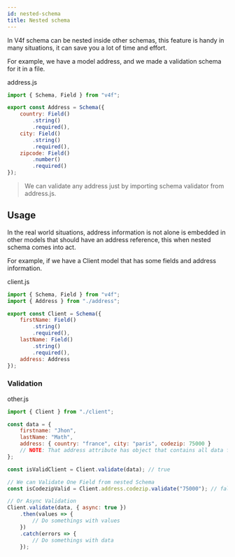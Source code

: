 ```yaml
---
id: nested-schema
title: Nested schema
---
```


In V4f schema can be nested inside other schemas, this feature is handy in many situations, it can save you a lot of time and effort.

For example, we have a model address, and we made a validation schema for it in a file.

address.js

```javascript
import { Schema, Field } from "v4f";

export const Address = Schema({
	country: Field()
		.string()
		.required(),
	city: Field()
		.string()
		.required(),
	zipcode: Field()
		.number()
		.required()
});
```

> We can validate any address just by importing schema validator from address.js.

## Usage

In the real world situations, address information is not alone is embedded in other models that should have an address reference, this when nested schema comes into act.

For example, if we have a Client model that has some fields and address information.

client.js

```javascript
import { Schema, Field } from "v4f";
import { Address } from "./address";

export const Client = Schema({
	firstName: Field()
		.string()
		.required(),
	lastName: Field()
		.string()
		.required(),
	address: Address
});
```

### Validation

other.js

```javascript
import { Client } from "./client";

const data = {
	firstname: "Jhon",
	lastName: "Math",
	address: { country: "france", city: "paris", codezip: 75000 }
	// NOTE: That address attribute has object that contains all data for address
};

const isValidClient = Client.validate(data); // true

// We can Validate One Field from nested Schema
const isCodezipValid = Client.address.codezip.validate("75000"); // false, must be number

// Or Async Validation
Client.validate(data, { async: true })
	.then(values => {
		// Do somethings with values
	})
	.catch(errors => {
		// Do somethings with data
	});
```
